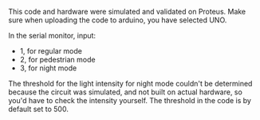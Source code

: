 This code and hardware were simulated and validated on Proteus. Make sure when uploading the code to arduino, you have selected UNO.

In the serial monitor, input:
- 1, for regular mode
- 2, for pedestrian mode
- 3, for night mode

The threshold for the light intensity for night mode couldn't be determined because the circuit was simulated, and not built on actual hardware, so you'd have to
check the intensity yourself. The threshold in the code is by default set to 500.

